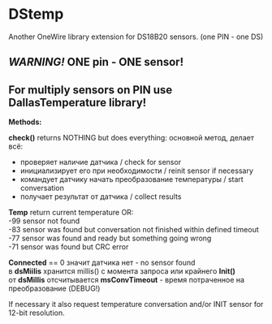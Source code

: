 # DStemp
Another OneWire library extension for DS18B20 sensors. (one PIN - one DS)
 
***WARNING!***  **ONE pin - ONE sensor!**  
---

For multiply sensors on PIN use DallasTemperature library!
---
 
**Methods:**  

   **check()** returns NOTHING but does everything:
   основной метод, делает всё:
   - проверяет наличие датчика / check for sensor
   - инициализирует его при необходимости / reinit sensor if necessary
   - командует датчику начать преобразование температуры / start conversation
   - получает результат от датчика / collect results
   
   **Temp** return current temperature OR:  
   -99  sensor not found  
   -83  sensor was found but conversation not finished within defined timeout  
   -77  sensor was found and ready but something going wrong  
   -71  sensor was found but CRC error  

   **Connected** == 0 значит датчика нет - no sensor found  
   в **dsMiilis** хранится millis() c момента запроса или крайнего **Init()**  
   от **dsMillis** отсчитывается **msConvTimeout** - время потраченное на преобразование (DEBUG!)  

If neсessary it also request temperature conversation and/or INIT sensor for 12-bit resolution.  
